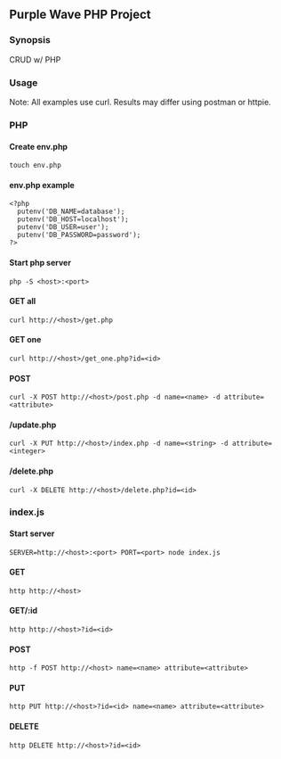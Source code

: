 ## Purple Wave PHP Project

### Synopsis

CRUD w/ PHP

### Usage

Note: All examples use curl. Results may differ using postman or httpie.

### PHP

#### Create env.php

    touch env.php
    
#### env.php example

    <?php
      putenv('DB_NAME=database');
      putenv('DB_HOST=localhost');
      putenv('DB_USER=user');
      putenv('DB_PASSWORD=password');
    ?>
    
#### Start php server

    php -S <host>:<port>
    
#### GET all

    curl http://<host>/get.php
    
#### GET one

    curl http://<host>/get_one.php?id=<id>

#### POST

    curl -X POST http://<host>/post.php -d name=<name> -d attribute=<attribute>
    
#### /update.php

    curl -X PUT http://<host>/index.php -d name=<string> -d attribute=<integer>
    
#### /delete.php

    curl -X DELETE http://<host>/delete.php?id=<id>
    
### index.js

#### Start server

    SERVER=http://<host>:<port> PORT=<port> node index.js
    
#### GET

    http http://<host>

#### GET/:id

    http http://<host>?id=<id>
    
#### POST

    http -f POST http://<host> name=<name> attribute=<attribute>
    
#### PUT

    http PUT http://<host>?id=<id> name=<name> attribute=<attribute>
    
#### DELETE

    http DELETE http://<host>?id=<id>
